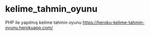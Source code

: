 # kelime_tahmin_oyunu
PHP ile yapılmış kelime tahmin oyunu
https://heroku-kelime-tahmin-oyunu.herokuapp.com/
